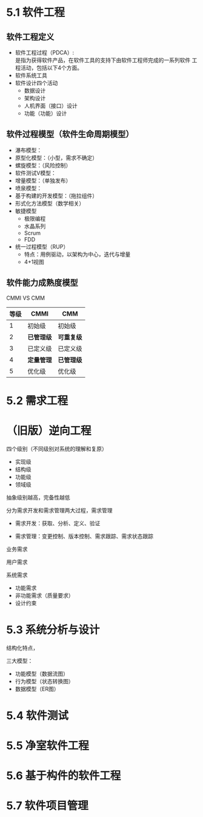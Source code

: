 # 5.1 软件工程
## 软件工程定义
* 软件工程过程（PDCA）:  
是指为获得软件产品，在软件工具的支持下由软件工程师完成的一系列软件
工程活动，包括以下4个方面。  
* 软件系统工具
* 软件设计四个活动
  * 数据设计
  * 架构设计
  * 人机界面（接口）设计
  * 功能（功能）设计
## 软件过程模型（软件生命周期模型）
* 瀑布模型：
* 原型化模型：（小型，需求不确定）
* 螺旋模型：（风险控制）
* 软件测试V模型：
* 增量模型：（单独发布）
* 喷泉模型：
* 基于构建的开发模型：（拖拉组件）
* 形式化方法模型（数学相关） 
* 敏捷模型
  * 极限编程
  * 水晶系列
  * Scrum
  * FDD
* 统一过程模型（RUP）
  * 特点：用例驱动，以架构为中心，迭代与增量
  * 4+1视图
## 软件能力成熟度模型
CMMI VS CMM

|等级|CMMI    |CMM|
|--- |---     |---|
|1   |初始级  |初始级|
|2   |**已管理级**|**可重复级**|
|3   |已定义级|已定义级|
|4   |**定量管理**|**已管理级**|
|5   |优化级  |优化级|
# 5.2 需求工程

# （旧版）逆向工程

四个级别（不同级别对系统的理解和复原）

* 实现级
* 结构级
* 功能级
* 领域级

抽象级别越高，完备性越低



分为需求开发和需求管理两大过程，需求管理

* 需求开发：获取、分析、定义、验证

* 需求管理：变更控制、版本控制、需求跟踪、需求状态跟踪



业务需求

用户需求

系统需求

* 功能需求
* 非功能需求（质量要求）
* 设计约束





# 5.3 系统分析与设计

结构化特点，

三大模型：

* 功能模型（数据流图）
* 行为模型（状态转换图）
* 数据模型（ER图）

# 5.4 软件测试

# 5.5 净室软件工程

# 5.6 基于构件的软件工程

# 5.7 软件项目管理